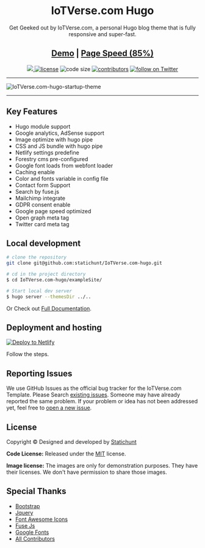 
<h1 align=center>IoTVerse.com Hugo</h1> 
<p align=center>Get Geeked out by IoTVerse.com, a personal Hugo blog theme that is fully responsive and super-fast.</p>
<h2 align="center"><a target="_blank" href="https://demo.statichunt.com/IoTVerse.com-hugo/" rel="nofollow">Demo</a> | <a  target="_blank" href="https://pagespeed.web.dev/report?url=https%3A%2F%2Fdemo.statichunt.com%2FIoTVerse.com-hugo%2F&form_factor=desktop">Page Speed (85%)</a> </h2>


<p align=center>
  <a href="https://github.com/gohugoio/hugo/releases/tag/v0.87" alt="Contributors">
    <img src="https://img.shields.io/static/v1?label=min-HUGO-version&message=0.87&color=f00&logo=hugo" />
  </a>

  <a href="https://github.com/statichunt/IoTVerse.com-hugo/blob/master/LICENSE">
    <img src="https://img.shields.io/github/license/statichunt/IoTVerse.com-hugo" alt="license"></a>

  <img src="https://img.shields.io/github/languages/code-size/statichunt/IoTVerse.com-hugo" alt="code size">

  <a href="https://github.com/statichunt/IoTVerse.com-hugo/graphs/contributors">
    <img src="https://img.shields.io/github/contributors/statichunt/IoTVerse.com-hugo" alt="contributors"></a>

  <a href="https://twitter.com/intent/follow?screen_name=heyStatichunt">
    <img src="https://img.shields.io/twitter/follow/heyStatichunt?style=social&logo=twitter"
      alt="follow on Twitter"></a>
</p>

---

<p align="center">
 
![IoTVerse.com-hugo-startup-theme](https://user-images.githubusercontent.com/17677384/140605658-0c68cf6c-d15a-4f0d-8e66-1060ce636d20.png)
</p>

---
## Key Features
- Hugo module support
- Google analytics, AdSense support
- Image optimize  with hugo pipe
- CSS and JS bundle with hugo pipe
- Netlify settings predefine
- Forestry cms pre-configured
- Google font loads from webfont loader
- Caching enable
- Color and fonts variable in config file
- Contact form Support
- Search by fuse.js
- Mailchimp integrate
- GDPR consent enable
- Google page speed optimized
- Open graph meta tag
- Twitter card meta tag


## Local development

```bash
# clone the repository
git clone git@github.com:statichunt/IoTVerse.com-hugo.git

# cd in the project directory
$ cd IoTVerse.com-hugo/exampleSite/

# Start local dev server
$ hugo server --themesDir ../..
```
Or Check out [Full Documentation](https://docs.gethugothemes.com/IoTVerse.com/?ref=github).


## Deployment and hosting

[![Deploy to
Netlify](https://www.netlify.com/img/deploy/button.svg)](https://app.netlify.com/start/deploy?repository=https://github.com/statichunt/IoTVerse.com-hugo)

Follow the steps.

<!-- reporting issue -->
## Reporting Issues
We use GitHub Issues as the official bug tracker for the IoTVerse.com Template. Please Search [existing
issues](https://github.com/statichunt/IoTVerse.com-hugo/issues). Someone may have already reported the same problem.
If your problem or idea has not been addressed yet, feel free to [open a new
issue](https://github.com/statichunt/IoTVerse.com-hugo/issues).

<!-- ## IoTVerse.com hugo theme Powered Websites

View all the websites powered by IoTVerse.com hugo theme [here](https://github.com/statichunt/IoTVerse.com-hugo/wiki/All-IoTVerse.com-Hugo-Powered-Websites). Want to submit your own website powered by IoTVerse.com hugo theme? You can submit it [here](https://github.com/statichunt/IoTVerse.com-hugo/discussions/2). -->

<!-- licence -->
## License
Copyright &copy; Designed and developed by [Statichunt](https://statichunt.com)

**Code License:** Released under the [MIT](https://github.com/statichunt/IoTVerse.com-hugo/blob/master/LICENSE) license.

**Image license:** The images are only for demonstration purposes. They have their licenses. We don't have permission to
share those images.

<!-- resources -->
## Special Thanks
- [Bootstrap](https://getbootstrap.com)
- [Jquery](https://jquery.com)
- [Font Awesome Icons](https://fontawesome.com)
- [Fuse Js](https://fusejs.io)
- [Google Fonts](https://fonts.google.com/)
- [All Contributors](https://github.com/statichunt/IoTVerse.com-hugo/graphs/contributors)
